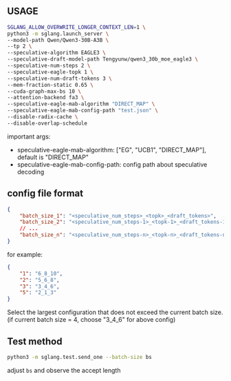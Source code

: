 ## USAGE

```bash
SGLANG_ALLOW_OVERWRITE_LONGER_CONTEXT_LEN=1 \
python3 -m sglang.launch_server \
--model-path Qwen/Qwen3-30B-A3B \
--tp 2 \
--speculative-algorithm EAGLE3 \
--speculative-draft-model-path Tengyunw/qwen3_30b_moe_eagle3 \
--speculative-num-steps 2 \
--speculative-eagle-topk 1 \
--speculative-num-draft-tokens 3 \
--mem-fraction-static 0.65 \
--cuda-graph-max-bs 10 \
--attention-backend fa3 \
--speculative-eagle-mab-algorithm "DIRECT_MAP" \
--speculative-eagle-mab-config-path "test.json" \
--disable-radix-cache \
--disable-overlap-schedule
```

important args:

+ speculative-eagle-mab-algorithm: ["EG", "UCB1", "DIRECT_MAP"], default is "DIRECT_MAP"
+ speculative-eagle-mab-config-path: config path about speculative decoding


## config file format
``` json
{
    "batch_size_1": "<speculative_num_steps>_<topk>_<draft_tokens>",
    "batch_size_2": "<speculative_num_steps-1>_<topk-1>_<draft_tokens-1>",
    // ...
    "batch_size_n": "<speculative_num_steps-n>_<topk-n>_<draft_tokens-n>",
}
```

for example:
``` json
{
    "1": "6_8_10",
    "2": "5_6_8",
    "3": "3_4_6",
    "5": "2_1_3"
}
```

Select the largest configuration that does not exceed the current batch size. (if current batch size = 4, choose "3_4_6" for above config)

## Test method
``` bash
python3 -m sglang.test.send_one --batch-size bs
```
adjust `bs` and observe the accept length

